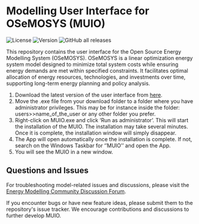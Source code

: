 # Modelling User Interface for OSeMOSYS (MUIO)

![License](https://img.shields.io/github/license/OSeMOSYS/MUIO)
![Version](https://img.shields.io/github/v/release/OSeMOSYS/MUIO)
![GitHub all releases](https://img.shields.io/github/downloads/OSeMOSYS/MUIO/total)

This repository contains the user interface for the Open Source Energy Modelling System (OSeMOSYS). OSeMOSYS is a linear optimization energy system model designed to minimize total system costs while ensuring energy demands are met within specified constraints. It facilitates optimal allocation of energy resources, technologies, and investments over time, supporting long-term energy planning and policy analysis.

1.	Download the latest version of the user interface from [here](https://forms.office.com/Pages/ResponsePage.aspx?id=wE8mz7iun0SQVILORFQISwwn5YyR7ONHs-3JdG3f5AFUODlJOEQwWTBXMlRRNFUwNEpUTUZYQ1RXOS4u). 
2.	Move the .exe file from your download folder to a folder where you have administrator privileges. This may be for instance inside the folder: users>>name_of_the_user or any other folder you prefer. 
3.	Right-click on MUIO.exe and click ‘Run as administrator’. This will start the installation of the MUIO. The installation may take several minutes. Once it is complete, the installation window will simply disappear. 
4.	The App will open automatically once the installation is complete. If not, search on the Windows Taskbar for ‘’MUIO’’ and open the App. 
5.	You will see the MUIO in a new window. 

## Questions and Issues

For troubleshooting model-related issues and discussions, please visit the [Energy Modelling Community Discussion Forum](https://forum.u4ria.org/). 

If you encounter bugs or have new feature ideas, please submit them to the repository's issue tracker. We encourage contributions and discussions to further develop MUIO.
